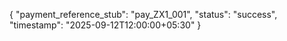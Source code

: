 {
  "payment_reference_stub": "pay_ZX1_001",
  "status": "success",
  "timestamp": "2025-09-12T12:00:00+05:30"
}
